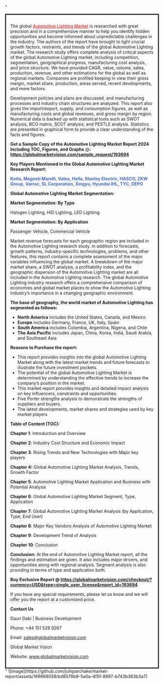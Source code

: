 "<div style='border: 3px solid black; padding: 1em;'>

The global <a style='color: #ff0000;' href='https://globalmarketvision.com/reports/global-automotive-lighting-market/193694'>Automotive Lighting Market</a> is researched with great precision and in a comprehensive manner to help you identify hidden opportunities and become informed about unpredictable challenges in the industry. The authors of the report have brought to light crucial growth factors, restraints, and trends of the global Automotive Lighting market. The research study offers complete analysis of critical aspects of the global Automotive Lighting market, including competition, segmentation, geographical progress, manufacturing cost analysis, and price structure. We have provided CAGR, value, volume, sales, production, revenue, and other estimations for the global as well as regional markets. Companies are profiled keeping in view their gross margin, market share, production, areas served, recent developments, and more factors.

Development policies and plans are discussed, and manufacturing processes and industry chain structures are analyzed. This report also gives the import/export, supply, and consumption figures, as well as manufacturing costs and global revenues, and gross margin by region. Numerical data is backed up with statistical tools such as SWOT analysis, BCG matrix, SCOT analysis, and PESTLE analysis. Statistics are presented in graphical form to provide a clear understanding of the facts and figures.

<strong>Get a Sample Copy of the Automotive Lighting Market Report 2024 Including TOC, Figures, and Graphs</strong> @<strong>:</strong><strong> <a style='color: #ff0000;' href='https://globalmarketvision.com/sample_request/193694?utm_source=linkedinPulse&utm_medium=Juhi&utm_campaign=Juhi'><strong>https://globalmarketvision.com/sample_request/193694</strong></a></strong>

<strong>Key Players Mentioned in the Global Automotive Lighting Market Research Report:</strong>

<strong style='color: #4169e1;'>Koito, Magneti Marelli, Valeo, Hella, Stanley Electric, HASCO, ZKW Group, Varroc, SL Corporation, Xingyu, Hyundai IHL, TYC, DEPO</strong>

<strong>Global Automotive Lighting Market Segmentation:</strong>

<strong>Market Segmentation: By Type</strong>

Halogen Lighting, HID Lighting, LED Lighting

<strong>Market Segmentation: By Application</strong>

Passenger Vehicle, Commercial Vehicle

Market revenue forecasts for each geographic region are included in the Automotive Lighting research study. In addition to forecasts, growth patterns, industry-specific technologies, problems, and other features, this report contains a complete assessment of the major variables influencing the global market. A breakdown of the major market share, a SWOT analysis, a profitability index, and the geographic dispersion of the Automotive Lighting market are all included in the Automotive Lighting research. The global Automotive Lighting industry research offers a comprehensive comparison of economies and global market places to show the Automotive Lighting industry’s importance in a changing geographic environment.

<strong>The base of geography, the world market of Automotive Lighting has segmented as follows:</strong>
<ul>
  <li><strong>North America</strong> includes the United States, Canada, and Mexico</li>
  <li><strong>Europe</strong> includes Germany, France, UK, Italy, Spain</li>
  <li><strong>South America</strong> includes Colombia, Argentina, Nigeria, and Chile</li>
  <li><strong>The Asia Pacific</strong> includes Japan, China, Korea, India, Saudi Arabia, and Southeast Asia</li>
</ul>
<strong>Reasons to Purchase the report:</strong>
<ul>
  <li>This report provides insights into the global Automotive Lighting Market along with the latest market trends and future forecasts to illustrate the future investment pockets.</li>
  <li>The potential of the global Automotive Lighting Market is determined by understanding the effective trends to increase the company’s position in the market.</li>
  <li>This market report provides insights and detailed impact analysis on key influencers, constraints and opportunities.</li>
  <li>Five Porter strengths analysis to demonstrate the strengths of suppliers and buyers.</li>
  <li>The latest developments, market shares and strategies used by key market players</li>
</ul>
<strong>Table of Content (TOC): </strong>

<strong>Chapter 1</strong>: Introduction and Overview

<strong>Chapter 2</strong>: Industry Cost Structure and Economic Impact

<strong>Chapter 3</strong>: Rising Trends and New Technologies with Major key players

<strong>Chapter 4:</strong> Global Automotive Lighting Market Analysis, Trends, Growth Factor

<strong>Chapter 5</strong>: Automotive Lighting Market Application and Business with Potential Analysis

<strong>Chapter 6</strong>: Global Automotive Lighting Market Segment, Type, Application

<strong>Chapter 7</strong>: Global Automotive Lighting Market Analysis (by Application, Type, End User)

<strong>Chapter 8</strong>: Major Key Vendors Analysis of Automotive Lighting Market

<strong>Chapter 9</strong>: Development Trend of Analysis

<strong>Chapter 10</strong>: Conclusion

<strong>Conclusion:</strong> At the end of Automotive Lighting Market report, all the findings and estimation are given. It also includes major drivers, and opportunities along with regional analysis. Segment analysis is also providing in terms of type and application both.

<strong>Buy Exclusive Report @</strong><strong> <strong><a style='color: #ff0000;' href='https://globalmarketvision.com/checkout/?currency=USD&type=single_user_license&report_id=193694?utm_source=linkedinPulse&utm_medium=Juhi&utm_campaign=Juhi'>https://globalmarketvision.com/checkout/?currency=USD&type=single_user_license&report_id=193694</a></strong>
</strong>

If you have any special requirements, please let us know and we will offer you the report at a customized price.

<strong>Contact Us</strong>

Gauri Dabi | Business Development

Phone: +44 151 528 9267

Email: <a href='mailto:sales@globalmarketvision.com'>sales@globalmarketvision.com</a>

Global Market Vision

Website: <a href='http://www.globalmarketvision.com/'>www.globalmarketvision.com</a>

</div>"
![image](https://github.com/juhiparchake/market-report/assets/169668058/bd8578b9-5a0a-4f5f-8897-b743b363b3a7)
